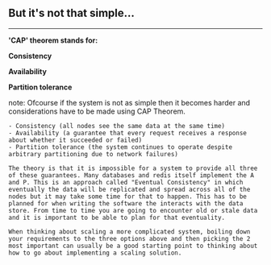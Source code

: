 ##  But it's not that simple...

-------------

**'CAP' theorem stands for:** <!-- .element: class="fragment" data-fragment-index="1" -->

**Consistency** <!-- .element: class="fragment" data-fragment-index="1" -->

**Availability** <!-- .element: class="fragment" data-fragment-index="1" -->

**Partition tolerance** <!-- .element: class="fragment" data-fragment-index="1" -->

note:
    Ofcourse if the system is not as simple then it becomes harder and considerations have to be made using CAP Theorem.

    - Consistency (all nodes see the same data at the same time)
    - Availability (a guarantee that every request receives a response about whether it succeeded or failed)
    - Partition tolerance (the system continues to operate despite arbitrary partitioning due to network failures)

    The theory is that it is impossible for a system to provide all three of these guarantees. Many databases and redis itself implement the A and P. This is an approach called "Eventual Consistency" in which eventually the data will be replicated and spread across all of the nodes but it may take some time for that to happen. This has to be planned for when writing the software the interacts with the data store. From time to time you are going to encounter old or stale data and it is important to be able to plan for that eventuality.

    When thinking about scaling a more complicated system, boiling down your requirements to the three options above and then picking the 2 most important can usually be a good starting point to thinking about how to go about implementing a scaling solution.

